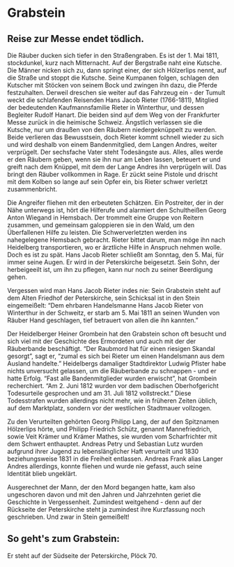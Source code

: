 # Grabstein

## Reise zur Messe endet tödlich.

Die Räuber ducken sich tiefer in den Straßengraben. Es ist der 1. Mai 1811, stockdunkel, kurz nach Mitternacht. Auf der Bergstraße naht eine Kutsche. Die Männer nicken sich zu, dann springt einer, der sich Hölzerlips nennt, auf die Straße und stoppt die Kutsche. Seine Kumpanen folgen, schlagen den Kutscher mit Stöcken von seinem Bock und zwingen ihn dazu, die Pferde festzuhalten. Derweil dreschen sie weiter auf das Fahrzeug ein - der Tumult weckt die schlafenden Reisenden Hans Jacob Rieter (1766-1811), Mitglied der bedeutenden Kaufmannsfamilie Rieter in Winterthur, und dessen Begleiter Rudolf Hanart. Die beiden sind auf dem Weg von der Frankfurter Messe zurück in die heimische Schweiz. Ängstlich verlassen sie die Kutsche, nur um draußen von den Räubern niedergeknüppelt zu werden. Beide verlieren das Bewusstsein, doch Rieter kommt schnell wieder zu sich und wird deshalb von einem Bandenmitglied, dem Langen Andres, weiter verprügelt. Der sechsfache Vater steht Todesängste aus. Alles, alles werde er den Räubern geben, wenn sie ihn nur am Leben lassen, beteuert er und greift nach dem Knüppel, mit dem der Lange Andres ihn verprügeln will. Das bringt den Räuber vollkommen in Rage. Er zückt seine Pistole und drischt mit dem Kolben so lange auf sein Opfer ein, bis Rieter schwer verletzt zusammenbricht.

Die Angreifer fliehen mit den erbeuteten Schätzen. Ein Postreiter, der in der Nähe unterwegs ist, hört die Hilferufe und alarmiert den Schultheißen Georg Anton Wiegand in Hemsbach. Der trommelt eine Gruppe von Reitern zusammen, und gemeinsam galoppieren sie in den Wald, um den Überfallenen Hilfe zu leisten. Die Schwerverletzten werden ins nahegelegene Hemsbach gebracht. Rieter bittet darum, man möge ihn nach Heidelberg transportieren, wo er ärztliche Hilfe in Anspruch nehmen wolle. Doch es ist zu spät. Hans Jacob Rieter schließt am Sonntag, den 5. Mai, für immer seine Augen. Er wird in der Peterskirche beigesetzt. Sein Sohn, der herbeigeeilt ist, um ihn zu pflegen, kann nur noch zu seiner Beerdigung gehen.

Vergessen wird man Hans Jacob Rieter indes nie: Sein Grabstein steht auf dem Alten Friedhof der Peterskirche, sein Schicksal ist in den Stein eingemeißelt: “Dem ehrbaren Handelsmanne Hans Jacob Rieter von Winterthur in der Schweitz, er starb am 5. Mai 1811 an seinen Wunden von Räuber Hand geschlagen, tief betrauert von allen die ihn kannten.”

Der Heidelberger Heiner Grombein hat den Grabstein schon oft besucht und sich viel mit der Geschichte des Ermordeten und auch mit der der Räuberbande beschäftigt. “Der Raubmord hat für einen riesigen Skandal gesorgt”, sagt er, “zumal es sich bei Rieter um einen Handelsmann aus dem Ausland handelte.” Heidelbergs damaliger Stadtdirektor Ludwig Pfister habe nichts unversucht gelassen, um die Räuberbande zu schnappen - und er hatte Erfolg. “Fast alle Bandenmitglieder wurden erwischt”, hat Grombein recherchiert. “Am 2. Juni 1812 wurden vor dem badischen Oberhofgericht Todesurteile gesprochen und am 31. Juli 1812 vollstreckt.” Diese Todesstrafen wurden allerdings nicht mehr, wie in früheren Zeiten üblich, auf dem Marktplatz, sondern vor der westlichen Stadtmauer vollzogen.

Zu den Verurteilten gehörten Georg Philipp Lang, der auf den Spitznamen Hölzerlips hörte, und Philipp Friedrich Schütz, genannt Mannefriedrich, sowie Veit Krämer und Krämer Mathes, sie wurden vom Scharfrichter mit dem Schwert enthauptet. Andreas Petry und Sebastian Lutz wurden aufgrund ihrer Jugend zu lebenslänglicher Haft verurteilt und 1830 beziehungsweise 1831 in die Freiheit entlassen. Andreas Frank alias Langer Andres allerdings, konnte fliehen und wurde nie gefasst, auch seine Identität blieb ungeklärt. 

Ausgerechnet der Mann, der den Mord begangen hatte, kam also ungeschoren davon und mit den Jahren und Jahrzehnten geriet die Geschichte in Vergessenheit. Zumindest weitgehend - denn auf der Rückseite der Peterskirche steht ja zumindest ihre Kurzfassung noch geschrieben. Und zwar in Stein gemeißelt!

## So geht's zum Grabstein: 

Er steht auf der Südseite der Peterskirche, Plöck 70.
